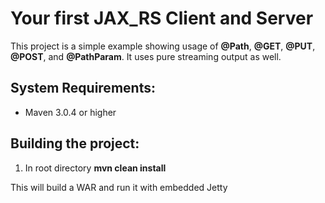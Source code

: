 Your first JAX_RS Client and Server
========================
This project is a simple example showing usage of **@Path**, **@GET**, **@PUT**, **@POST**, and **@PathParam**.  It uses pure streaming output as well. 

System Requirements:
-------------------------
- Maven 3.0.4 or higher

Building the project:
-------------------------
1. In root directory **mvn clean install**

This will build a WAR and run it with embedded Jetty